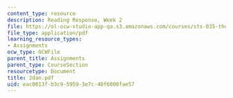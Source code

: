 ```yaml
---
content_type: resource
description: Reading Response, Week 2
file: https://ol-ocw-studio-app-qa.s3.amazonaws.com/courses/sts-035-the-history-of-computing-spring-2004/eac0013fb3c959593e7c48f6000fae57_2dan.pdf
file_type: application/pdf
learning_resource_types:
- Assignments
ocw_type: OCWFile
parent_title: Assignments
parent_type: CourseSection
resourcetype: Document
title: 2dan.pdf
uid: eac0013f-b3c9-5959-3e7c-48f6000fae57
---
```

